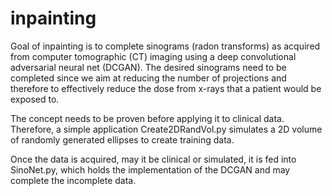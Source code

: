 # inpainting

Goal of inpainting is to complete sinograms (radon transforms) as acquired from computer tomographic (CT) imaging using a deep convolutional adversarial neural net (DCGAN). The desired sinograms need to be completed since we aim at reducing the number of projections and therefore to effectively reduce the dose from x-rays that a patient would be exposed to.

The concept needs to be proven before applying it to clinical data. Therefore, a simple application Create2DRandVol.py simulates a 2D volume of randomly generated ellipses to create training data.

Once the data is acquired, may it be clinical or simulated, it is fed into SinoNet.py, which holds the implementation of the DCGAN and may complete the incomplete data.
